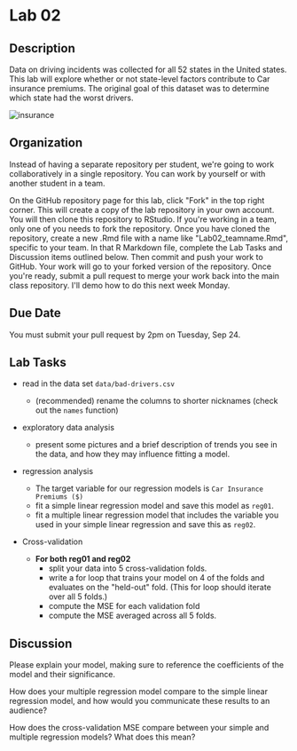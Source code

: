 # Lab 02

## Description

Data on driving incidents was collected for all 52 states in the United states.
This lab will explore whether or not state-level factors contribute to Car insurance premiums.
The original goal of this dataset was to determine which state had the worst drivers.

![insurance](https://github.com/mhc-stat340-f2019-sec01/Lab02/blob/master/featured.jpeg)

## Organization

Instead of having a separate repository per student, we're going to work collaboratively in a single repository.  You can work by yourself or with another student in a team.

On the GitHub repository page for this lab, click "Fork" in the top right corner.  This will create a copy of the lab repository in your own account.  You will then clone this repository to RStudio.  If you're working in a team, only one of you needs to fork the repository.  Once you have cloned the repository, create a new .Rmd file with a name like "Lab02_teamname.Rmd", specific to your team.  In that R Markdown file, complete the Lab Tasks and Discussion items outlined below.  Then commit and push your work to GitHub.  Your work will go to your forked version of the repository.  Once you're ready, submit a pull request to merge your work back into the main class repository.  I'll demo how to do this next week Monday.

## Due Date

You must submit your pull request by 2pm on Tuesday, Sep 24.

## Lab Tasks

* read in the data set `data/bad-drivers.csv`
  * (recommended) rename the columns to shorter nicknames (check out the `names` function)
* exploratory data analysis
  * present some pictures and a brief description of trends you see in the data, and how they may influence fitting a model.

* regression analysis
  * The target variable for our regression models is `Car Insurance Premiums ($)`
  * fit a simple linear regression model and save this model as `reg01`. 
  * fit a multiple linear regression model that includes the variable you used in your simple linear regression and save this as `reg02`.

* Cross-validation
  * **For both reg01 and reg02**
    * split your data into 5 cross-validation folds.
    * write a for loop that trains your model on 4 of the folds and evaluates on the "held-out" fold.  (This for loop should iterate over all 5 folds.)
    * compute the MSE for each validation fold
    * compute the MSE averaged across all 5 folds.
  
## Discussion

  Please explain your model, making sure to reference the coefficients of the model and their significance.
  
  How does your multiple regression model compare to the simple linear regression model, and how would you communicate these results to an audience?
  
  How does the cross-validation MSE compare between your simple and multiple regression models?  What does this mean?
